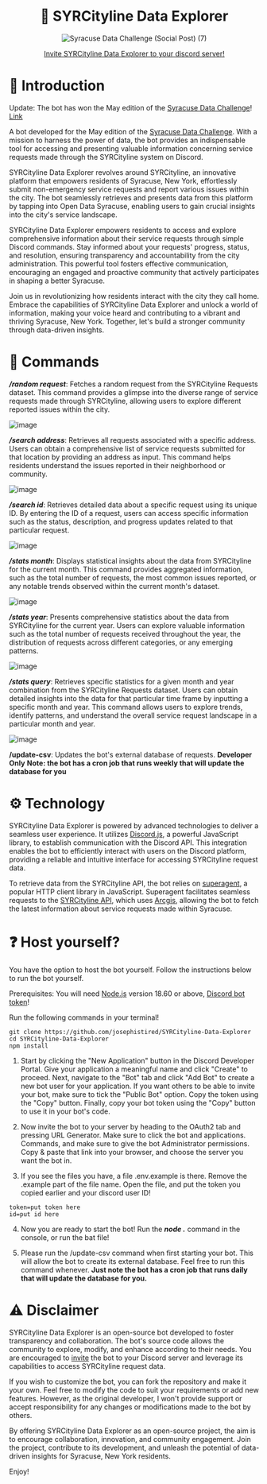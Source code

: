 <div align="center">

# 🤖 SYRCityline Data Explorer

![Syracuse Data Challenge (Social Post) (7)](https://github.com/josephistired/SYRCityline-Data-Explorer/assets/65987360/659127a0-cc59-4874-b9de-aa3aca14c4dd)

</p>

[Invite SYRCityline Data Explorer to your discord server!](https://www.josephcarmosino.com/invite-SYRCityline-Data-Explorer)

</div>

# 🧠 Introduction

Update: The bot has won the May edition of the [Syracuse Data Challenge](https://data.syr.gov/pages/data-challenge)! [Link](https://data.syr.gov/pages/d5838bcbb4434ee39c82dbd13e06aa25)

A bot developed for the May edition of the [Syracuse Data Challenge](https://data.syr.gov/pages/data-challenge). With a mission to harness the power of data, the bot provides an indispensable tool for accessing and presenting valuable information concerning service requests made through the SYRCityline system on Discord.

SYRCityline Data Explorer revolves around SYRCityline, an innovative platform that empowers residents of Syracuse, New York, effortlessly submit non-emergency service requests and report various issues within the city. The bot seamlessly retrieves and presents data from this platform by tapping into Open Data Syracuse, enabling users to gain crucial insights into the city's service landscape.

SYRCityline Data Explorer empowers residents to access and explore comprehensive information about their service requests through simple Discord commands. Stay informed about your requests' progress, status, and resolution, ensuring transparency and accountability from the city administration. This powerful tool fosters effective communication, encouraging an engaged and proactive community that actively participates in shaping a better Syracuse.

Join us in revolutionizing how residents interact with the city they call home. Embrace the capabilities of SYRCityline Data Explorer and unlock a world of information, making your voice heard and contributing to a vibrant and thriving Syracuse, New York. Together, let's build a stronger community through data-driven insights.

# 💬 Commands

**_/random request_**: Fetches a random request from the SYRCityline Requests dataset. This command provides a glimpse into the diverse range of service requests made through SYRCityline, allowing users to explore different reported issues within the city.

![image](https://github.com/josephistired/SYRCityline-Data-Explorer/assets/65987360/0d3c5d6a-6e11-45c8-a006-b083238840b9)

**_/search address_**: Retrieves all requests associated with a specific address. Users can obtain a comprehensive list of service requests submitted for that location by providing an address as input. This command helps residents understand the issues reported in their neighborhood or community.

![image](https://github.com/josephistired/SYRCityline-Data-Explorer/assets/65987360/453d9a1f-a54b-4bec-87ff-920c11bd0878)

**_/search id_**: Retrieves detailed data about a specific request using its unique ID. By entering the ID of a request, users can access specific information such as the status, description, and progress updates related to that particular request.

![image](https://github.com/josephistired/SYRCityline-Data-Explorer/assets/65987360/1f4ea0c6-5e66-4f92-921e-bb9c038bd6a4)

**_/stats month_**: Displays statistical insights about the data from SYRCityline for the current month. This command provides aggregated information, such as the total number of requests, the most common issues reported, or any notable trends observed within the current month's dataset.

![image](https://github.com/josephistired/SYRCityline-Data-Explorer/assets/65987360/d349bf73-e1e3-44c2-a309-7afb8f11ec26)

**_/stats year_**: Presents comprehensive statistics about the data from SYRCityline for the current year. Users can explore valuable information such as the total number of requests received throughout the year, the distribution of requests across different categories, or any emerging patterns.

![image](https://github.com/josephistired/SYRCityline-Data-Explorer/assets/65987360/8426e386-206d-484d-856d-527000d452c2)

**_/stats query_**: Retrieves specific statistics for a given month and year combination from the SYRCityline Requests dataset. Users can obtain detailed insights into the data for that particular time frame by inputting a specific month and year. This command allows users to explore trends, identify patterns, and understand the overall service request landscape in a particular month and year.

![image](https://github.com/josephistired/SYRCityline-Data-Explorer/assets/65987360/5a3cb3fc-b151-4eed-b47e-0eb3180f173c)

**/update-csv**: Updates the bot's external database of requests. **Developer Only** **Note: the bot has a cron job that runs weekly that will update the database for you**

# ⚙️ Technology

SYRCityline Data Explorer is powered by advanced technologies to deliver a seamless user experience. It utilizes [Discord.js](https://github.com/discordjs/discord.js), a powerful JavaScript library, to establish communication with the Discord API. This integration enables the bot to efficiently interact with users on the Discord platform, providing a reliable and intuitive interface for accessing SYRCityline request data.

To retrieve data from the SYRCityline API, the bot relies on [superagent](https://github.com/ladjs/superagent), a popular HTTP client library in JavaScript. Superagent facilitates seamless requests to the [SYRCityline API](https://data.syr.gov/datasets/0d58a53ccb22457990161d756ed8a870_0/api), which uses [Arcgis](https://developers.arcgis.com/rest/), allowing the bot to fetch the latest information about service requests made within Syracuse.

# ❓ Host yourself?

You have the option to host the bot yourself. Follow the instructions below to run the bot yourself.

Prerequisites: You will need [Node.js](https://nodejs.org/en/download) version 18.60 or above, [Discord bot token](https://discord.com/developers/applications)!

Run the following commands in your terminal!

```
git clone https://github.com/josephistired/SYRCityline-Data-Explorer
cd SYRCityline-Data-Explorer
npm install
```

1. Start by clicking the "New Application" button in the Discord Developer Portal.
   Give your application a meaningful name and click "Create" to proceed.
   Next, navigate to the "Bot" tab and click "Add Bot" to create a new bot user for your application.
   If you want others to be able to invite your bot, make sure to tick the "Public Bot" option.
   Copy the token using the "Copy" button.
   Finally, copy your bot token using the "Copy" button to use it in your bot's code.

2. Now invite the bot to your server by heading to the OAuth2 tab and pressing URL Generator. Make sure to click the bot and applications. Commands, and make sure to give the bot Administrator permissions. Copy & paste that link into your browser, and choose the server you want the bot in.

3. If you see the files you have, a file .env.example is there. Remove the .example part of the file name. Open the file, and put the token you copied earlier and your discord user ID!

```
token=put token here
id=put id here
```

4. Now you are ready to start the bot! Run the **_node ._** command in the console, or run the bat file!

5. Please run the /update-csv command when first starting your bot. This will allow the bot to create its external database. Feel free to run this command whenever. **Just note the bot has a cron job that runs daily that will update the database for you.**

# ⚠️ Disclaimer

SYRCityline Data Explorer is an open-source bot developed to foster transparency and collaboration. The bot's source code allows the community to explore, modify, and enhance according to their needs. You are encouraged to [invite](https://www.josephcarmosino.com/invite-SYRCityline-Data-Explorer) the bot to your Discord server and leverage its capabilities to access SYRCityline request data.

If you wish to customize the bot, you can fork the repository and make it your own. Feel free to modify the code to suit your requirements or add new features. However, as the original developer, I won't provide support or accept responsibility for any changes or modifications made to the bot by others.

By offering SYRCityline Data Explorer as an open-source project, the aim is to encourage collaboration, innovation, and community engagement. Join the project, contribute to its development, and unleash the potential of data-driven insights for Syracuse, New York residents.

Enjoy!
